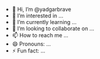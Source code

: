 - 👋 Hi, I’m @yadgarbrave
- 👀 I’m interested in ...
- 🌱 I’m currently learning ...
- 💞️ I’m looking to collaborate on ...
- 📫 How to reach me ...
- 😄 Pronouns: ...
- ⚡ Fun fact: ...

<!---
yadgarbrave/yadgarbrave is a ✨ special ✨ repository because its `README.md` (this file) appears on your GitHub profile.
You can click the Preview link to take a look at your changes.
--->
